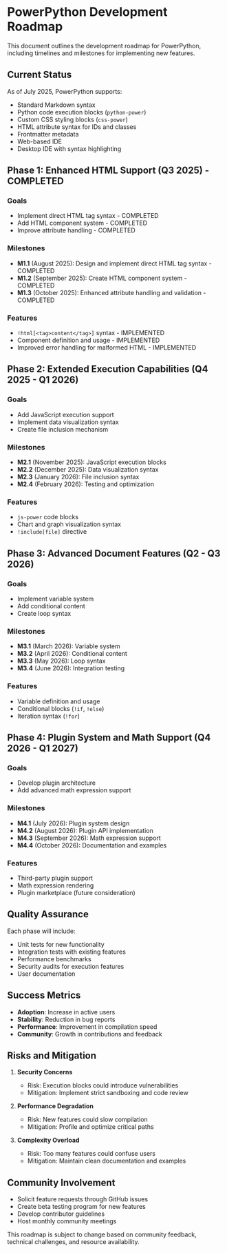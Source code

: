 # PowerPython Development Roadmap

This document outlines the development roadmap for PowerPython, including timelines and milestones for implementing new features.

## Current Status

As of July 2025, PowerPython supports:
- Standard Markdown syntax
- Python code execution blocks (`python-power`)
- Custom CSS styling blocks (`css-power`)
- HTML attribute syntax for IDs and classes
- Frontmatter metadata
- Web-based IDE
- Desktop IDE with syntax highlighting

## Phase 1: Enhanced HTML Support (Q3 2025) - COMPLETED

### Goals
- Implement direct HTML tag syntax - COMPLETED
- Add HTML component system - COMPLETED
- Improve attribute handling - COMPLETED

### Milestones
- **M1.1** (August 2025): Design and implement direct HTML tag syntax - COMPLETED
- **M1.2** (September 2025): Create HTML component system - COMPLETED
- **M1.3** (October 2025): Enhanced attribute handling and validation - COMPLETED

### Features
- `!html[<tag>content</tag>]` syntax - IMPLEMENTED
- Component definition and usage - IMPLEMENTED
- Improved error handling for malformed HTML - IMPLEMENTED

## Phase 2: Extended Execution Capabilities (Q4 2025 - Q1 2026)

### Goals
- Add JavaScript execution support
- Implement data visualization syntax
- Create file inclusion mechanism

### Milestones
- **M2.1** (November 2025): JavaScript execution blocks
- **M2.2** (December 2025): Data visualization syntax
- **M2.3** (January 2026): File inclusion syntax
- **M2.4** (February 2026): Testing and optimization

### Features
- `js-power` code blocks
- Chart and graph visualization syntax
- `!include[file]` directive

## Phase 3: Advanced Document Features (Q2 - Q3 2026)

### Goals
- Implement variable system
- Add conditional content
- Create loop syntax

### Milestones
- **M3.1** (March 2026): Variable system
- **M3.2** (April 2026): Conditional content
- **M3.3** (May 2026): Loop syntax
- **M3.4** (June 2026): Integration testing

### Features
- Variable definition and usage
- Conditional blocks (`!if`, `!else`)
- Iteration syntax (`!for`)

## Phase 4: Plugin System and Math Support (Q4 2026 - Q1 2027)

### Goals
- Develop plugin architecture
- Add advanced math expression support

### Milestones
- **M4.1** (July 2026): Plugin system design
- **M4.2** (August 2026): Plugin API implementation
- **M4.3** (September 2026): Math expression support
- **M4.4** (October 2026): Documentation and examples

### Features
- Third-party plugin support
- Math expression rendering
- Plugin marketplace (future consideration)

## Quality Assurance

Each phase will include:
- Unit tests for new functionality
- Integration tests with existing features
- Performance benchmarks
- Security audits for execution features
- User documentation

## Success Metrics

- **Adoption**: Increase in active users
- **Stability**: Reduction in bug reports
- **Performance**: Improvement in compilation speed
- **Community**: Growth in contributions and feedback

## Risks and Mitigation

1. **Security Concerns**
   - Risk: Execution blocks could introduce vulnerabilities
   - Mitigation: Implement strict sandboxing and code review

2. **Performance Degradation**
   - Risk: New features could slow compilation
   - Mitigation: Profile and optimize critical paths

3. **Complexity Overload**
   - Risk: Too many features could confuse users
   - Mitigation: Maintain clean documentation and examples

## Community Involvement

- Solicit feature requests through GitHub issues
- Create beta testing program for new features
- Develop contributor guidelines
- Host monthly community meetings

This roadmap is subject to change based on community feedback, technical challenges, and resource availability.
